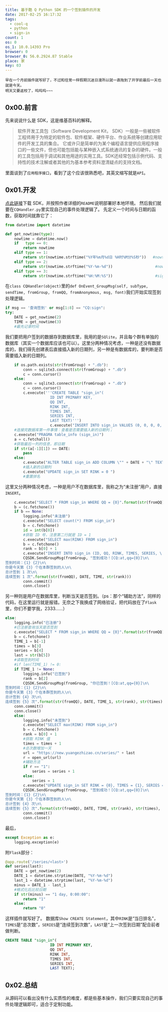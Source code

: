 ```yaml
---
title: 基于酷 Q Python SDK 的一个签到插件的开发
date: 2017-02-25 16:17:32
tags:
  - cool-q
  - python
  - sign-in
count: 1
os: 0
os_1: 10.0.14393 Pro
browser: 0
browser_0: 56.0.2924.87 Stable
place: 家
key: 03
---
```

    早在一个月前插件就写好了，不过和往常一样假期沉迷日漫所以就一直拖到了开学前最后一天也就是今天。
    明天又要返校了，呜呜呜~~~
<!-- more -->
## 0x00.前言
先来说说什么是 SDK，这是维基百科的解释。
> 软件开发工具包（Software Development Kit， SDK）一般是一些被软件工程师用于为特定的软件包、软件框架、硬件平台、作业系统等创建应用软件的开发工具的集合。
它或许只是简单的为某个编程语言提供应用程序接口的一些文件，但也可能包括能与某种嵌入式系统通讯的复杂的硬件。一般的工具包括用于调试和其他用途的实用工具。SDK还经常包括示例代码、支持性的技术注解或者其他的为基本参考资料澄清疑点的支持文档。

里面谈到了`应用程序接口`，看到了这个应该很熟悉吧，其英文缩写就是`API`。

## 0x01.开发
[点此链接](http://git.oschina.net/muxiaofei/cq_python_sdk)下载 SDK，并按照作者详细的`README`说明部署好本地环境。
然后我们就要在`CQHandler.py`里实现自己的事件处理逻辑了。
先定义一个时间与日期的函数，获取时间就靠它了：
``` python
from datetime import datetime

def get_nowtime(type):
    nowtime = datetime.now()
    if   type == 0:
        return nowtime
    elif type == 1:
        return str(nowtime.strftime("%Y年%m月%d日 %H时%M分%S秒"))   #nowtime_str
    elif type == 2:
        return str(nowtime.strftime("%Y-%m-%d"))                   #nowdate_str
    elif type == 3:
        return str(nowtime.strftime("%H:%M:%S"))                   #sign_str
```
在`class CQHandler(object)`里的`def OnEvent_GroupMsg(self, subType, sendTime, fromGroup, fromQQ, fromAnonymous, msg, font)`我们开始实现签到处理逻辑。
``` python
if msg == '查询签到' or msg[1:8] == "CQ:sign":
try:
    DATE = get_nowtime(2)
    TIME = get_nowtime(3)
    #最先记录时间
```
我们要把用户签到的数据存到数据库里，我用的是`SQlite`，并且每个群有单独的数据库（其实一个数据库应该也可以）。这里分两种情况考虑，一种是还没有数据库的，我们得先创建表后直接插入新的日期列，另一种是有数据库的，要判断是否需要插入新的日期列。
``` python
    if os.path.exists(str(fromGroup) + ".db"):
        conn = sqlite3.connect(str(fromGroup) + ".db")
        c = conn.cursor()
    else:
        conn = sqlite3.connect(str(fromGroup) + ".db")
        c = conn.cursor()
        c.execute('''CREATE TABLE "sign_in"(
                    ID INT PRIMARY KEY,
                    QQ INT,
                    RINK INT,
                    TIMES INT,
                    SERIES INT,
                    LAST TEXT)''')
                    c.execute("INSERT INTO sign_in VALUES (0, 0, 0, 0, 0, '00-00-00')")
    #连接完数据库第一件事情：查看是否需要插入新的日期列；
    c.execute("PRAGMA table_info (sign_in)")
    a = c.fetchall()
    #获取最后一列的信息，即日期
    if str(a[-1][1]) == DATE:
        pass
    else:
        c.execute("ALTER TABLE sign_in ADD COLUMN \"" + DATE + "\" TEXT")
        #插入新的日期列
        c.execute("UPDATE sign_in SET RINK = 0 ")
        #重置排名
```
这里又分两种情况考虑，一种是用户不在数据库里，我称之为“未注册”用户，直接`INSERT`。
``` python
    c.execute("SELECT * FROM sign_in WHERE QQ = {0}".format(str(fromQQ)))
    b = (c.fetchone())
    if b == None:
        logging.info("未注册")
        c.execute("SELECT count(*) FROM sign_in")
        b = c.fetchone()
        id = int(b[0])
        #获取 ID 号，注意第二行就是 ID = 1
        c.execute("SELECT max(RINK) FROM sign_in")
        b = c.fetchone()
        rank = b[0] + 1
        c.execute("INSERT INTO sign_in (ID, QQ, RINK, TIMES, SERIES, \'" + DATE + "\', LAST) VALUES (?, ?, ?, ?, ?, ?, ?)", (id, str(fromQQ), rank, 1, 1, TIME, DATE))
        CQSDK.SendGroupMsg(fromGroup, "签到成功！[CQ:at,qq={0}]\n\
签到时间：{1} {2}\n\
你是今天第 {3} 个在本群签到的人\n\
总计签到 1 次\n\
连续签到 1 次".format(str(fromQQ), DATE, TIME, str(rank)))
        conn.commit()
        conn.close()
```
另一种则是用户在数据库里，判断当天是否签到。（ps：那个“辅助方法”，同样的代码，在这里运行就是报错。无奈之下我换成了网络验证，把代码放在了`Flask`里，你们不要学我，2333……）
``` python
else:
    logging.info("已注册")
    #已注册查询当天是否签到
    c.execute("SELECT * FROM sign_in WHERE QQ = {0}".format(str(fromQQ)))
    b = c.fetchone()
    TIME_1 = b[-1]
    times = b[3]
    series = b[4]
    last = str(b[5])
    #读取签到时间
    #if len(TIME_1) != 0:
    if TIME_1 != None:
        logging.info("已签到")
        rank = b[2]
        CQSDK.SendGroupMsg(fromGroup, "你已签到！[CQ:at,qq={0}]\n\
签到时间：{1} {2}\n\
你是今天第 {3} 个在本群签到的人\n\
总计签到 {4} 次\n\
连续签到 {5} 次".format(str(fromQQ), DATE, TIME_1, str(rank), str(times), str(series)))
    conn.commit()
    conn.close()
    else:
        logging.info("未签到")
        c.execute("SELECT max(RINK) FROM sign_in")
        b = c.fetchone()
        rank = b[0] + 1
        #获取 RINK 值
        times = times + 1
        #总次数增加一天
        url = "https://new.yuangezhizao.cn/series/" + last
        r = open_url(url)
        #辅助方法
        if r == "1":
            series = series + 1
        else:
            series = 1
        c.execute("UPDATE sign_in SET RINK = {0}, TIMES = {1}, SERIES = {2}, LAST = \'{3}\', \'".format(rank, times, series, DATE) + DATE + "\' = \'{0}\' where QQ = {1}".format(TIME, str(fromQQ)))
        CQSDK.SendGroupMsg(fromGroup, "签到成功！[CQ:at,qq={0}]\n\
签到时间：{1} {2}\n\
你是今天第 {3} 个在本群签到的人\n\
总计签到 {4} 次\n\
连续签到 {5} 次".format(str(fromQQ), DATE, TIME, str(rank), str(times), str(series)))
        conn.commit()
        conn.close()
```
最后，
``` python
except Exception as e:
    logging.exception(e)
```
附`Flask`部分：
``` python
@app.route('/series/<last>')
def series(last):
    DATE = get_nowtime(2)
    DATE_1 = datetime.strptime(DATE, "%Y-%m-%d")
    last_1 = datetime.strptime(last, "%Y-%m-%d")
    minus = DATE_1 - last_1
    #格式化后比较日期
    if str(minus) == "1 day, 0:00:00":
        return "1"
    else:
        return "0"
```
这样插件就写好了。
数据库`Show CREATE Statement`，其中`RINK`是“当日排名”，`TIMES`是“总次数”，`SERIES`是“连续签到次数”，`LAST`是“上一次签到日期”配合前者做判断。
``` sql
CREATE TABLE "sign_in"(
                    ID INT PRIMARY KEY,
                    QQ INT,
                    RINK INT,
                    TIMES INT,
                    SERIES INT,
                    LAST TEXT);
```
## 0x02.总结
从源码可以看出没有什么实质性的难度，都是些基本操作，我们只要实现自己的事件处理逻辑即可，适合于定制功能。
